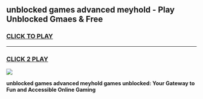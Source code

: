 
## unblocked games advanced meyhold - Play Unblocked Gmaes & Free
<h3>
<a href="https://news.freeplayer.one?title=unblocked_games_advanced_meyhold&ref=23F">CLICK TO PLAY</a></h3>
<hr>

<h3>
<a href="https://news.freeplayer.one?title=unblocked_games_advanced_meyhold&ref=23F">CLICK 2 PLAY</a>
  
</h3>

<a href="https://news.freeplayer.one?title=unblocked_games_advanced_meyhold&ref=23F/"><img src="https://clearcache.store/games.png"></a>


**unblocked games advanced meyhold games unblocked: Your Gateway to Fun and Accessible Online Gaming**

